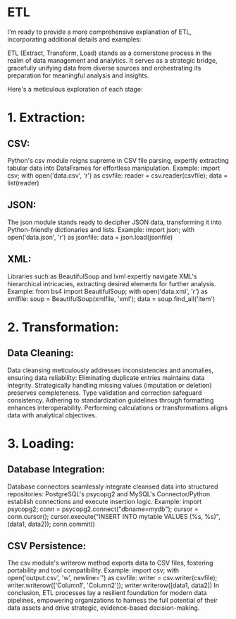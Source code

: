 # ETL

I'm ready to provide a more comprehensive explanation of ETL, incorporating additional details and examples:

ETL (Extract, Transform, Load) stands as a cornerstone process in the realm of data management and analytics. It serves as a strategic bridge, gracefully unifying data from diverse sources and orchestrating its preparation for meaningful analysis and insights.

Here's a meticulous exploration of each stage:

# 1. Extraction:

## CSV:

Python's csv module reigns supreme in CSV file parsing, expertly extracting tabular data into DataFrames for effortless manipulation.
Example: import csv; with open('data.csv', 'r') as csvfile: reader = csv.reader(csvfile); data = list(reader)

## JSON:

The json module stands ready to decipher JSON data, transforming it into Python-friendly dictionaries and lists.
Example: import json; with open('data.json', 'r') as jsonfile: data = json.load(jsonfile)

## XML:

Libraries such as BeautifulSoup and lxml expertly navigate XML's hierarchical intricacies, extracting desired elements for further analysis.
Example: from bs4 import BeautifulSoup; with open('data.xml', 'r') as xmlfile: soup = BeautifulSoup(xmlfile, 'xml'); data = soup.find_all('item')
# 2. Transformation:

## Data Cleaning:

Data cleansing meticulously addresses inconsistencies and anomalies, ensuring data reliability:
Eliminating duplicate entries maintains data integrity.
Strategically handling missing values (imputation or deletion) preserves completeness.
Type validation and correction safeguard consistency.
Adhering to standardization guidelines through formatting enhances interoperability.
Performing calculations or transformations aligns data with analytical objectives.
# 3. Loading:

## Database Integration:

Database connectors seamlessly integrate cleansed data into structured repositories:
PostgreSQL's psycopg2 and MySQL's Connector/Python establish connections and execute insertion logic.
Example: import psycopg2; conn = psycopg2.connect("dbname=mydb"); cursor = conn.cursor(); cursor.execute("INSERT INTO mytable VALUES (%s, %s)", (data1, data2)); conn.commit()

## CSV Persistence:

The csv module's writerow method exports data to CSV files, fostering portability and tool compatibility.
Example: import csv; with open('output.csv', 'w', newline='') as csvfile: writer = csv.writer(csvfile); writer.writerow(['Column1', 'Column2']); writer.writerow([data1, data2])
In conclusion, ETL processes lay a resilient foundation for modern data pipelines, empowering organizations to harness the full potential of their data assets and drive strategic, evidence-based decision-making.
